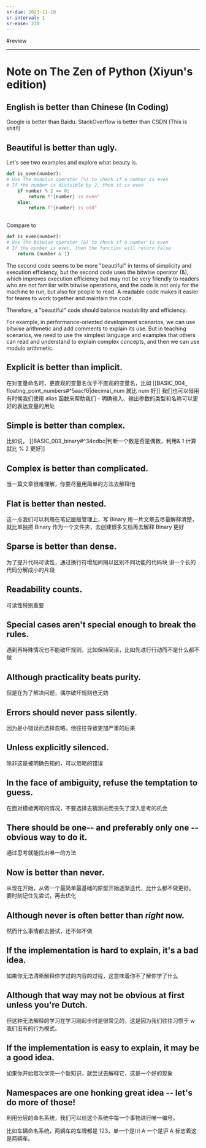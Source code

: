 ```yaml
---
sr-due: 2023-11-10
sr-interval: 1
sr-ease: 230
---
```


#review 

----

# Note on The Zen of Python (Xiyun's edition)

## English is better than Chinese (In Coding)

Google is better than Baidu. StackOverflow is better than CSDN (This is shit!!)


## Beautiful is better than ugly.

Let's see two examples and explore what beauty is.

```python
def is_even(number):
# Use the modulus operator (%) to check if a number is even
# If the number is divisible by 2, then it is even
	if number % 2 == 0:
		return f"{number} is even"
	else:
		return f"{number} is odd"
	
```

Compare to 

```python 
def is_even(number):
# Use the bitwise operator (&) to check if a number is even 
# If the number is even, then the function will return false 
	return (number & 1)
```

The second code seems to be more "beautiful" in terms of simplicity and execution efficiency, but the second code uses the bitwise operator (&), which improves execution efficiency but may not be very friendly to readers who are not familiar with bitwise operations, and the code is not only for the machine to run, but also for people to read. A readable code makes it easier for teams to work together and maintain the code.

Therefore, a "beautiful" code should balance readability and efficiency.

For example, in performance-oriented development scenarios, we can use bitwise arithmetic and add comments to explain its use. But in teaching scenarios, we need to use the simplest language and examples that others can read and understand to explain complex concepts, and then we can use modulo arithmetic.
## Explicit is better than implicit.

在对变量命名时，更直观的变量名优于不直观的变量名，比如 [[BASIC_004_ floating_point_numbers#^5aacf6|decimal_num 就比 num 好]]
我们也可以借用
有时候我们使用 alias 函数来帮助我们 [](marginnote3app://note/45BDD625-7848-46CB-8A76-F6B5DD347B0B)- 明确输入、输出参数的类型和名称可以更好的表达变量的用处 


## Simple is better than complex.

比如说， [[BASIC_003_binary#^34cdbc|判断一个数是否是偶数，利用& 1 计算就比 % 2 更好]]

## Complex is better than complicated.

当一篇文章很难理解，你要尽量用简单的方法去解释他

## Flat is better than nested.

这一点我们可以利用在笔记层级管理上，写 Binary 用一片文章去尽量解释清楚，就比单独把 Binary 作为一个文件夹，去创建很多文档再去解释 Binary 更好

## Sparse is better than dense.

为了提升代码可读性，通过换行符增加间隔以区别不同功能的代码块
讲一个长的代码分解成小的片段


## Readability counts.

可读性特别重要
## Special cases aren't special enough to break the rules.

遇到再特殊情况也不能破坏规则，比如保持简洁，比如先进行行动而不是什么都不做

## Although practicality beats purity.

但是在为了解决问题，偶尔破坏规则也无妨

## Errors should never pass silently.

因为是小错误而选择忽略，他往往导致更加严重的后果

## Unless explicitly silenced.

除非这是被明确告知的，可以忽略的错误

## In the face of ambiguity, refuse the temptation to guess.

在面对模棱两可的情况，不要选择去猜测进而丧失了深入思考的机会

## There should be one-- and preferably only one --obvious way to do it.

通过思考就能找出唯一的方法

## Now is better than never.

从现在开始，从做一个最简单最基础的原型开始逐渐迭代，比什么都不做更好。
要时刻记住先尝试，再去优化

## Although never is often better than *right* now.

然而什么事情都去尝试，还不如不做

## If the implementation is hard to explain, it's a bad idea.

如果你无法清晰解释你学过的内容的过程，这意味着你不了解你学了什么

## Although that way may not be obvious at first unless you're Dutch.

但这种无法解释的学习在学习刚起步时是很常见的，这是因为我们往往习惯于 w 我们旧有的行为模式。
## If the implementation is easy to explain, it may be a good idea.

如果你开始每次学完一个新知识，就尝试去解释它，这是一个好的现象

## Namespaces are one honking great idea -- let's do more of those!

利用分层的命名系统，我们可以给这个系统中每一个事物进行唯一编号。

比如车辆命名系统，两辆车的车牌都是 123，单一个是川 A 一个是沪 A 标志着这是两辆车。

